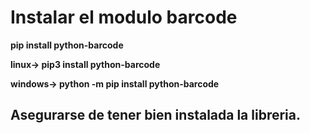  # Instalar el modulo barcode

**pip install python-barcode**
 
**linux->   pip3 install python-barcode**


**windows-> python -m pip install python-barcode**




## Asegurarse de tener bien instalada la libreria.

